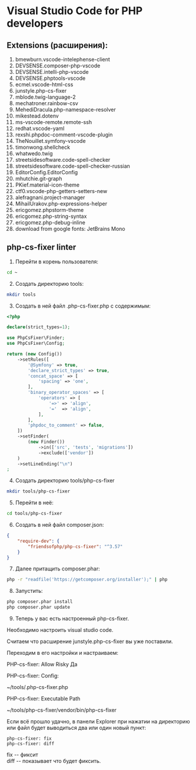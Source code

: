 # Visual Studio Code for PHP developers
## Extensions (расширения):
1. bmewburn.vscode-intelephense-client
2. DEVSENSE.composer-php-vscode
3. DEVSENSE.intelli-php-vscode
4. DEVSENSE.phptools-vscode
5. ecmel.vscode-html-css
6. junstyle.php-cs-fixer
7. mblode.twig-language-2
8. mechatroner.rainbow-csv
9. MehediDracula.php-namespace-resolver
10. mikestead.dotenv
11. ms-vscode-remote.remote-ssh
12. redhat.vscode-yaml
13. rexshi.phpdoc-comment-vscode-plugin
14. TheNouillet.symfony-vscode
15. timonwong.shellcheck
16. whatwedo.twig
17. streetsidesoftware.code-spell-checker
18. streetsidesoftware.code-spell-checker-russian
19. EditorConfig.EditorConfig
20. mhutchie.git-graph
21. PKief.material-icon-theme
22. ctf0.vscode-php-getters-setters-new
23. alefragnani.project-manager
24. MihailUrakov.php-expressions-helper
25. ericgomez.phpstorm-theme
26. ericgomez.php-string-syntax
27. ericgomez.php-debug-inline
28. download from google fonts: JetBrains Mono

## php-cs-fixer linter

1. Перейти в корень пользователя:
```bash
cd ~
```
2. Создать директорию tools:
```bash
mkdir tools
```
3. Создать в ней файл .php-cs-fixer.php с содержимым:
```php
<?php

declare(strict_types=1);

use PhpCsFixer\Finder;
use PhpCsFixer\Config;

return (new Config())
    ->setRules([
        '@Symfony' => true,
        'declare_strict_types' => true,
        'concat_space' => [
            'spacing' => 'one',
        ],
        'binary_operator_spaces' => [
            'operators' => [
                '=>' => 'align',
                '='  => 'align',
            ],
        ],
        'phpdoc_to_comment' => false,
    ])
    ->setFinder(
        (new Finder())
            ->in(['src', 'tests', 'migrations'])
            ->exclude(['vendor'])
    )
    ->setLineEnding("\n")
;
```

4. Создать директорию tools/php-cs-fixer
```bash
mkdir tools/php-cs-fixer
```
5. Перейти в неё:
```bash
cd tools/php-cs-fixer
```
6. Создать в ней файл composer.json:
```json
{
    "require-dev": {
        "friendsofphp/php-cs-fixer": "^3.57" 
    }
}
```
7. Далее притащить composer.phar:
```bash
php -r "readfile('https://getcomposer.org/installer');" | php
```
8. Запустить:
```bash
php composer.phar install
php composer.phar update
```
9. Теперь у вас есть настроенный php-cs-fixer.

Необходимо настроить visual studio code.

Считаем что расширение junstyle.php-cs-fixer вы уже поставили.

Переходим в его настройки и настраиваем:

PHP-cs-fixer: Allow Risky
Да

PHP-cs-fixer: Config:

~/tools/.php-cs-fixer.php

PHP-cs-fixer: Executable Path

~/tools/php-cs-fixer/vendor/bin/php-cs-fixer

Если всё прошло удачно, в панели Explorer при нажатии на директорию или файл будет выводиться два или один новый пункт:

    php-cs-fixer: fix
    php-cs-fixer: diff

fix -- фиксит  
diff -- показывает что будет фиксить.

